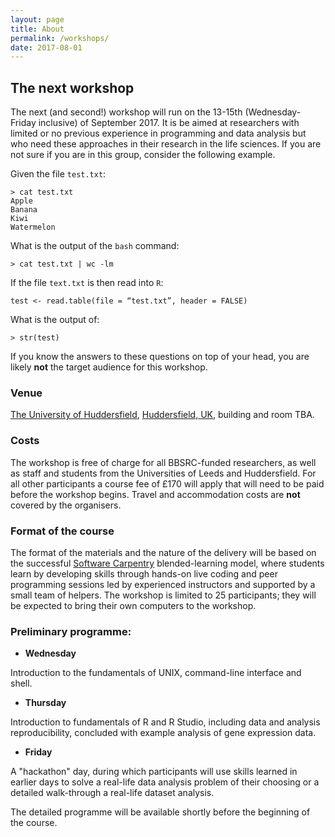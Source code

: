 ```yaml
---
layout: page
title: About
permalink: /workshops/
date: 2017-08-01
---
```


## The next workshop

The next (and second!) workshop will run on the 13-15th (Wednesday-Friday inclusive) of September 2017. It is be aimed at researchers with limited or no previous experience in programming and data analysis but who need these approaches in their research in the life sciences. If you are not sure if you are in this group, consider the following example.

Given the file `test.txt`:
~~~
> cat test.txt
Apple
Banana
Kiwi
Watermelon
~~~

What is the output of the `bash` command:

`> cat test.txt | wc -lm`

If the file `text.txt` is then read into `R`:

`test <- read.table(file = “test.txt”, header = FALSE)`

What is the output of:

`> str(test)`

If you know the answers to these questions on top of your head, you are likely **not** the target audience for this workshop.

### Venue

[The University of Huddersfield](http://hud.ac.uk), [Huddersfield, UK](https://goo.gl/maps/u2socsEk3as), building and room TBA.

### Costs

The workshop is free of charge for all BBSRC-funded researchers, as well as staff and students from the Universities of Leeds and Huddersfield. For all other participants a course fee of £170 will apply that will need to be paid before the workshop begins. Travel and accommodation costs are **not** covered by the organisers.

### Format of the course

The format of the materials and the nature of the delivery will be based on the successful [Software Carpentry](http://software-carpentry.org/) blended-learning model, where students learn by developing skills through hands-on live coding and peer programming sessions led by experienced instructors and supported by a small team of helpers. The workshop is limited to 25 participants; they will be expected to bring their own computers to the workshop.

### Preliminary programme:

- **Wednesday**

Introduction to the fundamentals of UNIX, command-line interface and shell.

- **Thursday**

Introduction to fundamentals of R and R Studio, including data and analysis reproducibility, concluded with example analysis of gene expression data.

- **Friday** 

A "hackathon" day, during which participants will use skills learned in earlier days to solve a real-life data analysis problem of their choosing or a detailed walk-through a real-life dataset analysis.

The detailed programme will be available shortly before the beginning of the course.

